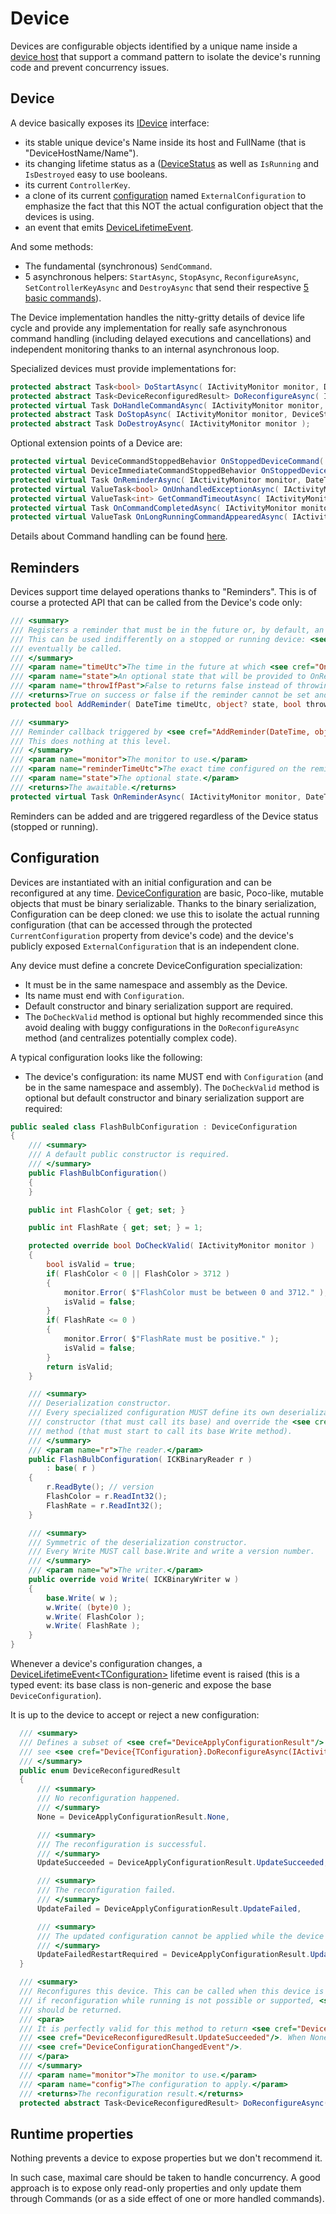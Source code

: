 # Device

Devices are configurable objects identified by a unique name inside a [device host](../Host) that support a command pattern to isolate the
device's running code and prevent concurrency issues.

## Device
A device basically exposes its [IDevice](IDevice.cs) interface:
- its stable unique device's Name inside its host and FullName (that is "DeviceHostName/Name"). 
- its changing lifetime status as a ([DeviceStatus](DeviceStatus.cs) as well as `IsRunning` and `IsDestroyed` easy to use booleans.
- its current `ControllerKey`.
- a clone of its current [configuration](../DeviceConfiguration.cs) named `ExternalConfiguration` to emphasize the fact that this 
NOT the actual configuration object that the devices is using.
- an event that emits [DeviceLifetimeEvent](LifetimeEvent/DeviceLifetimeEvent.cs).

And some methods:

- The fundamental (synchronous) `SendCommand`.
- 5 asynchronous helpers: `StartAsync`, `StopAsync`, `ReconfigureAsync`, `SetControllerKeyAsync` and `DestroyAsync`
that send their respective [5 basic commands](../Command/Basic)).

The Device implementation handles the nitty-gritty details of device life cycle and provide
any implementation for really safe asynchronous command handling (including delayed executions and cancellations) and
independent monitoring thanks to an internal asynchronous loop.

Specialized devices must provide implementations for:

```csharp
protected abstract Task<bool> DoStartAsync( IActivityMonitor monitor, DeviceStartedReason reason );
protected abstract Task<DeviceReconfiguredResult> DoReconfigureAsync( IActivityMonitor monitor, TConfiguration config );
protected virtual Task DoHandleCommandAsync( IActivityMonitor monitor, BaseDeviceCommand command )
protected abstract Task DoStopAsync( IActivityMonitor monitor, DeviceStoppedReason reason );
protected abstract Task DoDestroyAsync( IActivityMonitor monitor );
```
Optional extension points of a Device are:
```csharp
protected virtual DeviceCommandStoppedBehavior OnStoppedDeviceCommand( IActivityMonitor monitor, BaseDeviceCommand command );
protected virtual DeviceImmediateCommandStoppedBehavior OnStoppedDeviceImmediateCommand( IActivityMonitor monitor, BaseDeviceCommand command );
protected virtual Task OnReminderAsync( IActivityMonitor monitor, DateTime reminderTimeUtc, object? state );
protected virtual ValueTask<bool> OnUnhandledExceptionAsync( IActivityMonitor monitor, BaseDeviceCommand command, Exception ex );
protected virtual ValueTask<int> GetCommandTimeoutAsync( IActivityMonitor monitor, BaseDeviceCommand command );
protected virtual Task OnCommandCompletedAsync( IActivityMonitor monitor, BaseDeviceCommand command );
protected virtual ValueTask OnLongRunningCommandAppearedAsync( IActivityMonitor monitor, BaseDeviceCommand command );
```

Details about Command handling can be found [here](../Command).

## Reminders

Devices support time delayed operations thanks to "Reminders". This is of course a protected API that can be called from
the Device's code only:

```csharp
/// <summary>
/// Registers a reminder that must be in the future or, by default, an <see cref="ArgumentException"/> is thrown.
/// This can be used indifferently on a stopped or running device: <see cref="OnReminderAsync"/> will always
/// eventually be called.
/// </summary>
/// <param name="timeUtc">The time in the future at which <see cref="OnReminderAsync"/> will be called.</param>
/// <param name="state">An optional state that will be provided to OnReminderAsync.</param>
/// <param name="throwIfPast">False to returns false instead of throwing an ArgumentExcetion if the reminder cannot be registered.</param>
/// <returns>True on success or false if the reminder cannot be set and <paramref name="throwIfPast"/> is false.</returns>
protected bool AddReminder( DateTime timeUtc, object? state, bool throwIfPast = true );

/// <summary>
/// Reminder callback triggered by <see cref="AddReminder(DateTime, object?, bool)"/>.
/// This does nothing at this level.
/// </summary>
/// <param name="monitor">The monitor to use.</param>
/// <param name="reminderTimeUtc">The exact time configured on the reminder.</param>
/// <param name="state">The optional state.</param>
/// <returns>The awaitable.</returns>
protected virtual Task OnReminderAsync( IActivityMonitor monitor, DateTime reminderTimeUtc, object? state );
```

Reminders can be added and are triggered regardless of the Device status (stopped or running).

## Configuration

Devices are instantiated with an initial configuration and can be reconfigured at any time. [DeviceConfiguration](../DeviceConfiguration.cs)
are basic, Poco-like, mutable objects that must be binary serializable. Thanks to the binary serialization, Configuration can be
deep cloned: we use this to isolate the actual running configuration (that can be accessed through the protected `CurrentConfiguration`
property from device's code) and the device's publicly exposed `ExternalConfiguration` that is an independent clone.

Any device must define a concrete DeviceConfiguration specialization:
- It must be in the same namespace and assembly as the Device.
- Its name must end with `Configuration`. 
- Default constructor and binary serialization support are required.
- The `DoCheckValid` method is optional but highly recommended since this avoid dealing with buggy configurations
in the `DoReconfigureAsync` method (and centralizes potentially complex code).

A typical configuration looks like the following:

- The device's configuration: its name MUST end with `Configuration` (and be in the same namespace and assembly). 
The `DoCheckValid` method is optional but default constructor and binary serialization support are required:

```csharp
public sealed class FlashBulbConfiguration : DeviceConfiguration
{
    /// <summary>
    /// A default public constructor is required.
    /// </summary>
    public FlashBulbConfiguration()
    {
    }

    public int FlashColor { get; set; }

    public int FlashRate { get; set; } = 1;

    protected override bool DoCheckValid( IActivityMonitor monitor )
    {
        bool isValid = true;
        if( FlashColor < 0 || FlashColor > 3712 )
        {
            monitor.Error( $"FlashColor must be between 0 and 3712." );
            isValid = false;
        }
        if( FlashRate <= 0 )
        {
            monitor.Error( $"FlashRate must be positive." );
            isValid = false;
        }
        return isValid;
    }

    /// <summary>
    /// Deserialization constructor.
    /// Every specialized configuration MUST define its own deserialization
    /// constructor (that must call its base) and override the <see cref="Write(ICKBinaryWriter)"/>
    /// method (that must start to call its base Write method).
    /// </summary>
    /// <param name="r">The reader.</param>
    public FlashBulbConfiguration( ICKBinaryReader r )
        : base( r )
    {
        r.ReadByte(); // version
        FlashColor = r.ReadInt32();
        FlashRate = r.ReadInt32();
    }

    /// <summary>
    /// Symmetric of the deserialization constructor.
    /// Every Write MUST call base.Write and write a version number.
    /// </summary>
    /// <param name="w">The writer.</param>
    public override void Write( ICKBinaryWriter w )
    {
        base.Write( w );
        w.Write( (byte)0 );
        w.Write( FlashColor );
        w.Write( FlashRate );
    }
}
````

Whenever a device's configuration changes,
a [DeviceLifetimeEvent&lt;TConfiguration&gt;](LifetimeEvent/DeviceLifetimeEventT.cs)
lifetime event is raised (this is a typed event: its base class is non-generic and expose the base `DeviceConfiguration`).

It is up to the device to accept or reject a new configuration:
```csharp
  /// <summary>
  /// Defines a subset of <see cref="DeviceApplyConfigurationResult"/> valid for a device reconfiguration:
  /// see <see cref="Device{TConfiguration}.DoReconfigureAsync(IActivityMonitor, TConfiguration)"/>.
  /// </summary>
  public enum DeviceReconfiguredResult
  {
      /// <summary>
      /// No reconfiguration happened.
      /// </summary>
      None = DeviceApplyConfigurationResult.None,

      /// <summary>
      /// The reconfiguration is successful.
      /// </summary>
      UpdateSucceeded = DeviceApplyConfigurationResult.UpdateSucceeded,

      /// <summary>
      /// The reconfiguration failed.
      /// </summary>
      UpdateFailed = DeviceApplyConfigurationResult.UpdateFailed,

      /// <summary>
      /// The updated configuration cannot be applied while the device is running.
      /// </summary>
      UpdateFailedRestartRequired = DeviceApplyConfigurationResult.UpdateFailedRestartRequired
  }

  /// <summary>
  /// Reconfigures this device. This can be called when this device is started (<see cref="IsRunning"/> can be true) and
  /// if reconfiguration while running is not possible or supported, <see cref="DeviceReconfiguredResult.UpdateFailedRestartRequired"/>
  /// should be returned.
  /// <para>
  /// It is perfectly valid for this method to return <see cref="DeviceReconfiguredResult.None"/> if nothing happened instead of
  /// <see cref="DeviceReconfiguredResult.UpdateSucceeded"/>. When None is returned, we may avoid a useless raise of the
  /// <see cref="DeviceConfigurationChangedEvent"/>.
  /// </para>
  /// </summary>
  /// <param name="monitor">The monitor to use.</param>
  /// <param name="config">The configuration to apply.</param>
  /// <returns>The reconfiguration result.</returns>
  protected abstract Task<DeviceReconfiguredResult> DoReconfigureAsync( IActivityMonitor monitor, TConfiguration config );
````

## Runtime properties

Nothing prevents a device to expose properties but we don't recommend it.

In such case, maximal care should be taken to handle concurrency. A good approach
is to expose only read-only properties and only update them through Commands (or as a side effect of
one or more handled commands).

